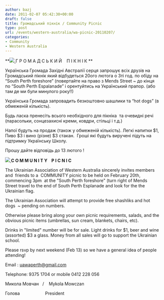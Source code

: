 ```yaml
---
author: bazj
date: 2011-02-07 05:42:30+00:00
draft: false
title: Громадський пікнік / Community Picnic
type: post
url: /events/western-australia/wa-picnic-20110207/
categories:
- Community
- Western Australia
---
```


**[](http://www.ozeukes.com/wp-content/uploads/2011/02/WA-Picnic-201102201.jpg)[](http://www.ozeukes.com/wp-content/uploads/2011/02/WA-Picnic-201102202.jpg)[![](http://www.ozeukes.com/wp-content/uploads/2011/02/WA-Picnic-201102203-150x150.jpg)
](http://www.ozeukes.com/wp-content/uploads/2011/02/WA-Picnic-201102203.jpg)Г Р О М А Д С Ь К И Й    П І К Н І К **


Українська Громада Західні Австралії серця запрошує всіх друзів на Громадський пікнік який відбудеться 20ого лютога о 3ті год. по обіду на “South Perth foreshore” (повертайте на право з Mends Street ~ до кінця по “South Perth Espalanade” і орентуйтись на Український прапор. (або там де ми були минулого року!!)

Українська Громада запровадить безкоштовно шашлики та “hot dogs” (в обмеженій кількість).

Будь ласка пренесіть всього необхідного для пікніка  та очевидні речі  (парасольки, сонцезахисні креми, ковдри, стільці і т.д.)

Напої будуть на продаж (також у обмеженій кількість). Легкі напитки $1, Пиво $3 і вино (різне) $3 стакан.  Гроші які будуть виручені підуть на підтримку Українську Школу.

Прошу дайте відповідь до 13 лютого !


**[![](http://www.ozeukes.com/wp-content/uploads/2011/02/WA-Picnic-201102204.jpg)
](http://www.ozeukes.com/wp-content/uploads/2011/02/WA-Picnic-201102204.jpg)C O M M U N I T Y    ****P**** ****I**** ****C**** ****N**** ****I**** ****C******


The Ukrainian Association of Western Australia sincerely invites members and  friends to a  COMMUNITY picnic to be held on February 20th, commencing 3pm  at the "South Perth foreshore" (turn right of Mends Street travel to the end of South Perth Esplanade and look for the the Ukrainian flag.

The Ukrainian Association will attempt to provide free shashliks and hot dogs  ~ pending on numbers.

Otherwise please bring along your own picnic requirements, salads, and the obvious picnic items (umbrellas, sun cream, blankets, chairs, etc).

Drinks in "limited" number will be for sale. Light drinks for $1, beer and wine (assorted) $3 a glass. Money from all sales will go to support the Ukrainian school.

Please rsvp by next weekend (Feb 13) so we have a general idea of people attending!

Email : [uawaperth@gmail.com](mailto:uawaperth@gmail.com)

Telephone: 9375 1704 or mobile 0412 228 056

Микола Мовчан   /    Mykola Mowczan

Голова                     President
